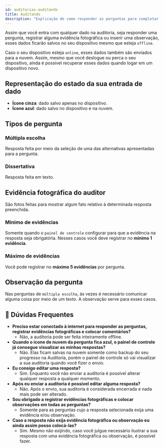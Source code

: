 ```yaml
---
id: auditorias-auditando
title: Auditando
description: "Explicação de como responder as perguntas para completar a auditoria."
---
```


Assim que você entra com qualquer dado na auditoria, seja responder uma pergunta, registrar alguma evidência fotográfica ou inserir uma observação, esses dados ficarão salvos no seu dispositivo mesmo que esteja `offline`.

Caso o seu dispositivo esteja `online`, esses dados também são enviados para a nuvem. Assim, mesmo que você deslogue ou perca o seu dispositivo, ainda é possível recuperar esses dados quando logar em um dispositivo novo.

## Representação do estado da sua entrada de dado
- **Ícone cinza**: dado salvo apenas no dispositivo.
- **Ícone azul**: dado salvo no dispositivo e na nuvem.

## Tipos de pergunta
### Múltipla escolha
Resposta feita por meio da seleção de uma das alternativas apresentadas para a pergunta.
### Dissertativa
Resposta feita em texto.

## Evidência fotográfica do auditor
São fotos feitas para mostrar algum fato relativo à determinada resposta preenchida.

### Mínimo de evidências
Somente quando o `painel de controle` configurar para que a evidência na resposta seja obrigatória. Nesses casos você deve registrar no **mínimo 1 evidência**.

### Máximo de evidências
Você pode registrar no **máximo 5 evidências** por pergunta.

## Observação da pergunta
Nas perguntas de `múltipla escolha`, às vezes é necessário comunicar alguma coisa por meio de um texto. A observação serve para esses casos.


## 🤔 Dúvidas Frequentes

- **Preciso estar conectado à internet para responder as perguntas, registrar evidências fotográficas e colocar comentários?**
    - Não, a auditoria pode ser feita inteiramente offline.
- **Quando o ícone de nuvem da pergunta fica azul, o painel de controle já consegue visualizar as minhas respostas?**
    - Não. Elas ficam salvas na nuvem somente como backup do seu progresso na Auditoria, porém o painel de controle só vai visualizar a sua auditoria quando você fizer o envio.
- **Eu consigo editar uma resposta?**
    - Sim. Enquanto você não enviar a auditoria é possível alterar qualquer resposta a qualquer momento.
- **Após eu enviar a auditoria é possível editar alguma resposta?**
    - Não. Após o envio, sua auditoria é considerada encerrada e nada mais pode ser alterado.
- **Sou obrigado a registrar evidências fotográficas e colocar observações em todas as perguntas?**
    - Somente para as perguntas cujo a resposta selecionada exija uma evidência e/ou observação.
- **Caso a resposta não exija evidência fotográfica ou observação eu ainda assim posso colocá-las?**
    - Sim. Mesmo não exijindo, caso você julgue necessário ilustrar a sua resposta com uma evidência fotográfica ou observação, é possível fazer.
